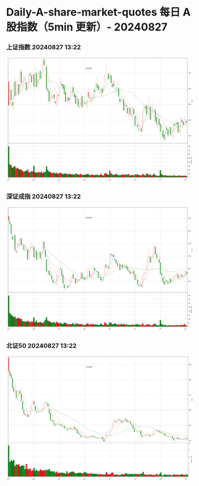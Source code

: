 
# Daily-A-share-market-quotes 每日 A 股指数（5min 更新）- 20240827

### 上证指数 20240827 13:22
![](./fig/2024/8/20240827-sh000001.png)

### 深证成指 20240827 13:22
![](./fig/2024/8/20240827-sz399001.png)

### 北证50 20240827 13:22
![](./fig/2024/8/20240827-bj899050.png)

